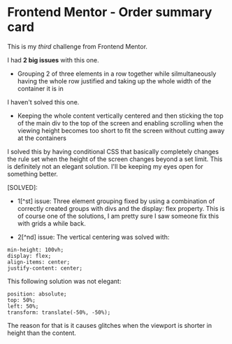 # Frontend Mentor - Order summary card

This is my *third* challenge from Frontend Mentor.

I had **2 big issues** with this one.

- Grouping 2 of three elements in a row together while silmultaneously having the whole row justified and taking up the whole width of the container it is in

I haven't solved this one.

- Keeping the whole content vertically centered and then sticking the top of the main div to the top of the screen and enabling scrolling when the viewing height becomes too short to fit the screen without cutting away at the containers

I solved this by having conditional CSS that basically completely changes the rule set when the height of the screen changes beyond a set limit. This is definitely not an elegant solution. I'll be keeping my eyes open for something better.

[SOLVED]:

- 1[^st] issue: Three element grouping fixed by using a combination of correctly created groups with divs and the display: flex property. This is of course one of the solutions, I am pretty sure I saw someone fix this with grids a while back.

- 2[^nd] issue: The vertical centering was solved with:

`min-height: 100vh;`<br>
`display: flex;`<br>
`align-items: center;`<br>
`justify-content: center;`<br>

This following solution was not elegant:

`position: absolute;`<br>
`top: 50%;`<br>
`left: 50%;`<br>
`transform: translate(-50%, -50%);`<br>

The reason for that is it causes glitches when the viewport is shorter in height than the content.
